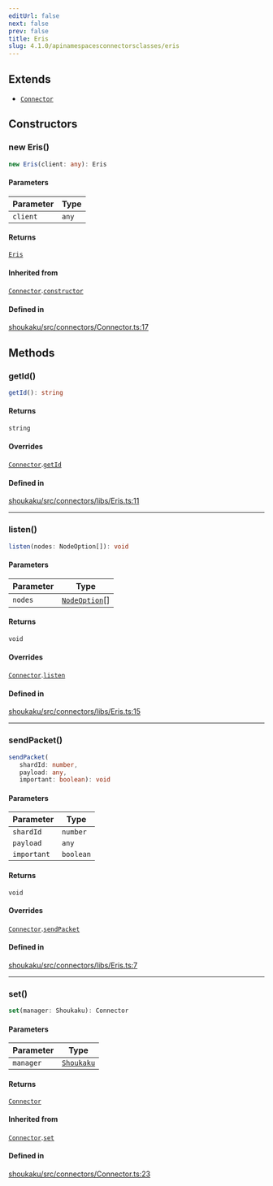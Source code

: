 ```yaml
---
editUrl: false
next: false
prev: false
title: Eris
slug: 4.1.0/apinamespacesconnectorsclasses/eris
---
```


## Extends

* [`Connector`](/4.1.0/api/classes/connector/)

## Constructors

<a id="constructors" name="constructors" />

### new Eris()

```ts
new Eris(client: any): Eris
```

#### Parameters

| Parameter | Type |
| ------ | ------ |
| `client` | `any` |

#### Returns

[`Eris`](/4.1.0/api/namespaces/connectors/classes/eris/)

#### Inherited from

[`Connector`](/4.1.0/api/classes/connector/).[`constructor`](/4.1.0/api/classes/connector/#constructors)

#### Defined in

[shoukaku/src/connectors/Connector.ts:17](https://github.com/shipgirlproject/shoukaku/blob/30762f5af6c7b4176e69ee96fa39bc204a7cff21/src/connectors/Connector.ts#L17)

## Methods

<a id="getid" name="getid" />

### getId()

```ts
getId(): string
```

#### Returns

`string`

#### Overrides

[`Connector`](/4.1.0/api/classes/connector/).[`getId`](/4.1.0/api/classes/connector/#getid)

#### Defined in

[shoukaku/src/connectors/libs/Eris.ts:11](https://github.com/shipgirlproject/shoukaku/blob/30762f5af6c7b4176e69ee96fa39bc204a7cff21/src/connectors/libs/Eris.ts#L11)

***

<a id="listen" name="listen" />

### listen()

```ts
listen(nodes: NodeOption[]): void
```

#### Parameters

| Parameter | Type |
| ------ | ------ |
| `nodes` | [`NodeOption`](/4.1.0/api/interfaces/nodeoption/)\[] |

#### Returns

`void`

#### Overrides

[`Connector`](/4.1.0/api/classes/connector/).[`listen`](/4.1.0/api/classes/connector/#listen)

#### Defined in

[shoukaku/src/connectors/libs/Eris.ts:15](https://github.com/shipgirlproject/shoukaku/blob/30762f5af6c7b4176e69ee96fa39bc204a7cff21/src/connectors/libs/Eris.ts#L15)

***

<a id="sendpacket" name="sendpacket" />

### sendPacket()

```ts
sendPacket(
   shardId: number, 
   payload: any, 
   important: boolean): void
```

#### Parameters

| Parameter | Type |
| ------ | ------ |
| `shardId` | `number` |
| `payload` | `any` |
| `important` | `boolean` |

#### Returns

`void`

#### Overrides

[`Connector`](/4.1.0/api/classes/connector/).[`sendPacket`](/4.1.0/api/classes/connector/#sendpacket)

#### Defined in

[shoukaku/src/connectors/libs/Eris.ts:7](https://github.com/shipgirlproject/shoukaku/blob/30762f5af6c7b4176e69ee96fa39bc204a7cff21/src/connectors/libs/Eris.ts#L7)

***

<a id="set" name="set" />

### set()

```ts
set(manager: Shoukaku): Connector
```

#### Parameters

| Parameter | Type |
| ------ | ------ |
| `manager` | [`Shoukaku`](/4.1.0/api/classes/shoukaku/) |

#### Returns

[`Connector`](/4.1.0/api/classes/connector/)

#### Inherited from

[`Connector`](/4.1.0/api/classes/connector/).[`set`](/4.1.0/api/classes/connector/#set)

#### Defined in

[shoukaku/src/connectors/Connector.ts:23](https://github.com/shipgirlproject/shoukaku/blob/30762f5af6c7b4176e69ee96fa39bc204a7cff21/src/connectors/Connector.ts#L23)

